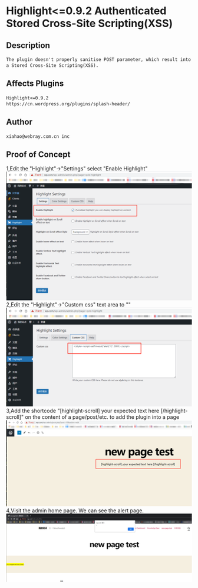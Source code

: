 # Highlight<=0.9.2 Authenticated Stored Cross-Site Scripting(XSS)
## Description
    The plugin doesn't properly sanitise POST parameter, which result into a Stored Cross-Site Scripting(XSS).
## Affects Plugins
    Highlight<=0.9.2
    https://cn.wordpress.org/plugins/splash-header/
## Author
    xiahao@webray.com.cn inc  
## Proof of Concept
1,Edit the "Highlight"->"Settings" select "Enable Highlight"
![blockchain](https://github.com/xiahao90/CVEproject/blob/main/imgs/20210730140927.png "Wordpress plugin Splash header XSS")
2,Edit the "Highlight"->"Custom css"  text area to "</style><script>setTimeout("alert('1')", 3000 )</script>"
![blockchain](https://github.com/xiahao90/CVEproject/blob/main/imgs/20210730140948.png "Wordpress plugin Splash header XSS")
3,Add the shortcode "[highlight-scroll] your expected text here [/highlight-scroll]" on the content of a page/post/etc. to add the plugin into a page
![blockchain](https://github.com/xiahao90/CVEproject/blob/main/imgs/20210730141007.png "Wordpress plugin Splash header XSS")
4,Visit the admin home page. We can see the alert page.
![blockchain](https://github.com/xiahao90/CVEproject/blob/main/imgs/20210730141015.png "Wordpress plugin Splash header XSS")
